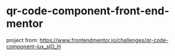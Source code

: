 # qr-code-component-front-end-mentor

project from: https://www.frontendmentor.io/challenges/qr-code-component-iux_sIO_H